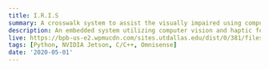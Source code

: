 ```yaml
---
title: I.R.I.S
summary: A crosswalk system to assist the visually impaired using computer vision and haptic feedback
description: An embedded system utilizing computer vision and haptic feedback to help pedestrians cross the street. 2nd place Senior Design Project.
live: https://bpb-us-e2.wpmucdn.com/sites.utdallas.edu/dist/0/381/files/2021/12/Proj-984-UT-Dallas.pdf
tags: [Python, NVIDIA Jetson, C/C++, Omnisense]
date: '2020-05-01'
---
```


